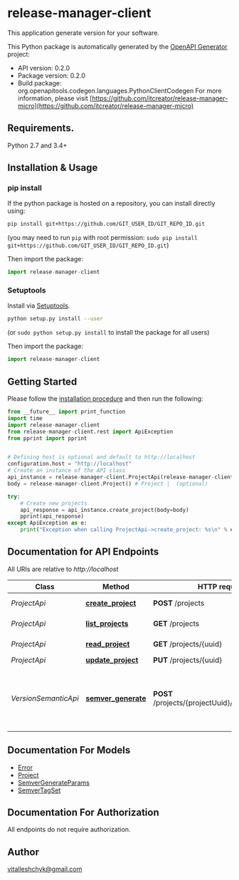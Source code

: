 # release-manager-client
This application generate version for your software.

This Python package is automatically generated by the [OpenAPI Generator](https://openapi-generator.tech) project:

- API version: 0.2.0
- Package version: 0.2.0
- Build package: org.openapitools.codegen.languages.PythonClientCodegen
For more information, please visit [https://github.com/itcreator/release-manager-micro](https://github.com/itcreator/release-manager-micro)

## Requirements.

Python 2.7 and 3.4+

## Installation & Usage
### pip install

If the python package is hosted on a repository, you can install directly using:

```sh
pip install git+https://github.com/GIT_USER_ID/GIT_REPO_ID.git
```
(you may need to run `pip` with root permission: `sudo pip install git+https://github.com/GIT_USER_ID/GIT_REPO_ID.git`)

Then import the package:
```python
import release-manager-client 
```

### Setuptools

Install via [Setuptools](http://pypi.python.org/pypi/setuptools).

```sh
python setup.py install --user
```
(or `sudo python setup.py install` to install the package for all users)

Then import the package:
```python
import release-manager-client
```

## Getting Started

Please follow the [installation procedure](#installation--usage) and then run the following:

```python
from __future__ import print_function
import time
import release-manager-client
from release-manager-client.rest import ApiException
from pprint import pprint


# Defining host is optional and default to http://localhost
configuration.host = "http://localhost"
# Create an instance of the API class
api_instance = release-manager-client.ProjectApi(release-manager-client.ApiClient(configuration))
body = release-manager-client.Project() # Project |  (optional)

try:
    # Create new projects
    api_response = api_instance.create_project(body=body)
    pprint(api_response)
except ApiException as e:
    print("Exception when calling ProjectApi->create_project: %s\n" % e)

```

## Documentation for API Endpoints

All URIs are relative to *http://localhost*

Class | Method | HTTP request | Description
------------ | ------------- | ------------- | -------------
*ProjectApi* | [**create_project**](docs/ProjectApi.md#create_project) | **POST** /projects | Create new projects
*ProjectApi* | [**list_projects**](docs/ProjectApi.md#list_projects) | **GET** /projects | List the projects
*ProjectApi* | [**read_project**](docs/ProjectApi.md#read_project) | **GET** /projects/{uuid} | Read the projects
*ProjectApi* | [**update_project**](docs/ProjectApi.md#update_project) | **PUT** /projects/{uuid} | 
*VersionSemanticApi* | [**semver_generate**](docs/VersionSemanticApi.md#semver_generate) | **POST** /projects/{projectUuid}/version/semantic | Generate new semantic version number (based on gitflow)


## Documentation For Models

 - [Error](docs/Error.md)
 - [Project](docs/Project.md)
 - [SemverGenerateParams](docs/SemverGenerateParams.md)
 - [SemverTagSet](docs/SemverTagSet.md)


## Documentation For Authorization

 All endpoints do not require authorization.

## Author

vitalleshchyk@gmail.com


